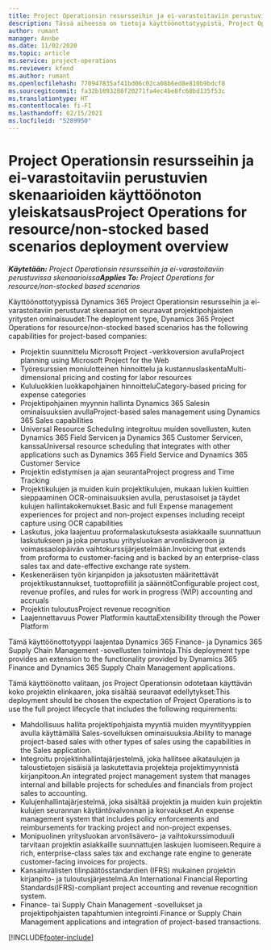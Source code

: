 ```yaml
---
title: Project Operationsin resursseihin ja ei-varastoitaviin perustuvien skenaarioiden käyttöönoton yleiskatsaus
description: Tässä aiheessa on tietoja käyttöönottotyypistä, Project Operationsin resursseihin ja ei-varastoitaviin perustuvista skenaarioista.
author: rumant
manager: Annbe
ms.date: 11/02/2020
ms.topic: article
ms.service: project-operations
ms.reviewer: kfend
ms.author: rumant
ms.openlocfilehash: 770947835af41bd06c02ca08b6ed8e810b9bdcf8
ms.sourcegitcommit: fa32b1893286f20271fa4ec4be8fc68bd135f53c
ms.translationtype: HT
ms.contentlocale: fi-FI
ms.lasthandoff: 02/15/2021
ms.locfileid: "5289950"
---
```

# <a name="project-operations-for-resourcenon-stocked-based-scenarios-deployment-overview"></a><span data-ttu-id="69fa5-103">Project Operationsin resursseihin ja ei-varastoitaviin perustuvien skenaarioiden käyttöönoton yleiskatsaus</span><span class="sxs-lookup"><span data-stu-id="69fa5-103">Project Operations for resource/non-stocked based scenarios deployment overview</span></span>

<span data-ttu-id="69fa5-104">_**Käytetään:** Project Operationsin resursseihin ja ei-varastoitaviin perustuvissa skenaarioissa_</span><span class="sxs-lookup"><span data-stu-id="69fa5-104">_**Applies To:** Project Operations for resource/non-stocked based scenarios_</span></span>

<span data-ttu-id="69fa5-105">Käyttöönottotyypissä Dynamics 365 Project Operationsin resursseihin ja ei-varastoitaviin perustuvat skenaariot on seuraavat projektipohjaisten yritysten ominaisuudet:</span><span class="sxs-lookup"><span data-stu-id="69fa5-105">The deployment type, Dynamics 365 Project Operations for resource/non-stocked based scenarios has the following capabilities for project-based companies:</span></span>

- <span data-ttu-id="69fa5-106">Projektin suunnittelu Microsoft Project -verkkoversion avulla</span><span class="sxs-lookup"><span data-stu-id="69fa5-106">Project planning using Microsoft Project for the Web</span></span>
- <span data-ttu-id="69fa5-107">Työresurssien moniulotteinen hinnoittelu ja kustannuslaskenta</span><span class="sxs-lookup"><span data-stu-id="69fa5-107">Multi-dimensional pricing and costing for labor resources</span></span>
- <span data-ttu-id="69fa5-108">Kululuokkien luokkapohjainen hinnoittelu</span><span class="sxs-lookup"><span data-stu-id="69fa5-108">Category-based pricing for expense categories</span></span>
- <span data-ttu-id="69fa5-109">Projektipohjainen myynnin hallinta Dynamics 365 Salesin ominaisuuksien avulla</span><span class="sxs-lookup"><span data-stu-id="69fa5-109">Project-based sales management using Dynamics 365 Sales capabilities</span></span>
- <span data-ttu-id="69fa5-110">Universal Resource Scheduling integroituu muiden sovellusten, kuten Dynamics 365 Field Servicen ja Dynamics 365 Customer Servicen, kanssa</span><span class="sxs-lookup"><span data-stu-id="69fa5-110">Universal resource scheduling that integrates with other applications such as Dynamics 365 Field Service and Dynamics 365 Customer Service</span></span>
- <span data-ttu-id="69fa5-111">Projektin edistymisen ja ajan seuranta</span><span class="sxs-lookup"><span data-stu-id="69fa5-111">Project progress and Time Tracking</span></span>
- <span data-ttu-id="69fa5-112">Projektikulujen ja muiden kuin projektikulujen, mukaan lukien kuittien sieppaaminen OCR-ominaisuuksien avulla, perustasoiset ja täydet kulujen hallintakokemukset.</span><span class="sxs-lookup"><span data-stu-id="69fa5-112">Basic and full Expense management experiences for project and non-project expenses including receipt capture using OCR capabilities</span></span>
- <span data-ttu-id="69fa5-113">Laskutus, joka laajentuu proformalaskutuksesta asiakkaalle suunnattuun laskutukseen ja joka perustuu yritysluokan arvonlisäveroon ja voimassaolopäivän vaihtokurssijärjestelmään.</span><span class="sxs-lookup"><span data-stu-id="69fa5-113">Invoicing that extends from proforma to customer-facing and is backed by an enterprise-class sales tax and date-effective exchange rate system.</span></span>
- <span data-ttu-id="69fa5-114">Keskeneräisen työn kirjanpidon ja jaksotusten määritettävät projektikustannukset, tuottoprofiilit ja säännöt</span><span class="sxs-lookup"><span data-stu-id="69fa5-114">Configurable project cost, revenue profiles, and rules for work in progress (WIP) accounting and accruals</span></span>
- <span data-ttu-id="69fa5-115">Projektin tuloutus</span><span class="sxs-lookup"><span data-stu-id="69fa5-115">Project revenue recognition</span></span>
- <span data-ttu-id="69fa5-116">Laajennettavuus Power Platformin kautta</span><span class="sxs-lookup"><span data-stu-id="69fa5-116">Extensibility through the Power Platform</span></span>

<span data-ttu-id="69fa5-117">Tämä käyttöönottotyyppi laajentaa Dynamics 365 Finance- ja Dynamics 365 Supply Chain Management -sovellusten toimintoja.</span><span class="sxs-lookup"><span data-stu-id="69fa5-117">This deployment type provides an extension to the functionality provided by Dynamics 365 Finance and Dynamics 365 Supply Chain Management applications.</span></span>

<span data-ttu-id="69fa5-118">Tämä käyttöönotto valitaan, jos Project Operationsin odotetaan käyttävän koko projektin elinkaaren, joka sisältää seuraavat edellytykset:</span><span class="sxs-lookup"><span data-stu-id="69fa5-118">This deployment should be chosen the expectation of Project Operations is to use the full project lifecycle that includes the following requirements:</span></span>

- <span data-ttu-id="69fa5-119">Mahdollisuus hallita projektipohjaista myyntiä muiden myyntityyppien avulla käyttämällä Sales-sovelluksen ominaisuuksia.</span><span class="sxs-lookup"><span data-stu-id="69fa5-119">Ability to manage project-based sales with other types of sales using the capabilities in the Sales application.</span></span>
- <span data-ttu-id="69fa5-120">Integroitu projektinhallintajärjestelmä, joka hallitsee aikataulujen ja taloustietojen sisäisiä ja laskutettavia projekteja projektimyynnistä kirjanpitoon.</span><span class="sxs-lookup"><span data-stu-id="69fa5-120">An integrated project management system that manages internal and billable projects for schedules and financials from project sales to accounting.</span></span>
- <span data-ttu-id="69fa5-121">Kulujenhallintajärjestelmä, joka sisältää projektin ja muiden kuin projektin kulujen seurannan käytäntövalvonnan ja korvaukset.</span><span class="sxs-lookup"><span data-stu-id="69fa5-121">An expense management system that includes policy enforcements and reimbursements for tracking project and non-project expenses.</span></span>
- <span data-ttu-id="69fa5-122">Monipuolinen yritysluokan arvonlisävero- ja vaihtokurssimoduuli tarvitaan projektin asiakkaille suunnattujen laskujen luomiseen.</span><span class="sxs-lookup"><span data-stu-id="69fa5-122">Require a rich, enterprise-class sales tax and exchange rate engine to generate customer-facing invoices for projects.</span></span>
- <span data-ttu-id="69fa5-123">Kansainvälisten tilinpäätösstandardien (IFRS) mukainen projektin kirjanpito- ja tuloutusjärjestelmä.</span><span class="sxs-lookup"><span data-stu-id="69fa5-123">An International Financial Reporting Standards(IFRS)-compliant project accounting and revenue recognition system.</span></span>
- <span data-ttu-id="69fa5-124">Finance- tai Supply Chain Management -sovellukset ja projektipohjaisten tapahtumien integrointi.</span><span class="sxs-lookup"><span data-stu-id="69fa5-124">Finance or Supply Chain Management applications and integration of project-based transactions.</span></span>


[!INCLUDE[footer-include](../includes/footer-banner.md)]